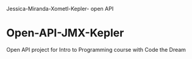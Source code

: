 Jessica-Miranda-Xometl-Kepler- open API

# Open-API-JMX-Kepler

Open API project for Intro to Programming course with Code the Dream
